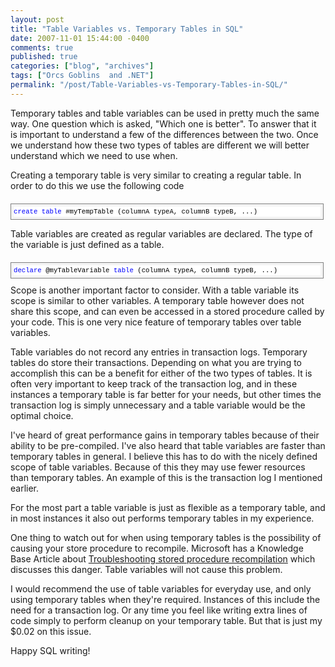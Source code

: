 ```yaml
---
layout: post
title: "Table Variables vs. Temporary Tables in SQL"
date: 2007-11-01 15:44:00 -0400
comments: true
published: true
categories: ["blog", "archives"]
tags: ["Orcs Goblins  and .NET"]
permalink: "/post/Table-Variables-vs-Temporary-Tables-in-SQL/"
---
```

<!-- more -->

<p>Temporary tables and table variables can be used in pretty much the same way. One question which is asked, "Which one is better".&nbsp;To answer that it is important to understand a few of the differences between the two. Once we understand how these two types of tables are different we will better understand which we need to use when.</p>
<p>Creating a temporary table is very similar to creating a regular table. In order to do this we use the following code</p>
<div class="csharpcode">
<div style="font-size: 8pt; margin: 20px 0px 10px; overflow: auto; width: 97.5%; cursor: text; max-height: 200px; line-height: 12pt; font-family: consolas, 'Courier New', courier, monospace; background-color: #f4f4f4; border: gray 1px solid; padding: 4px;">
<div style="font-size: 8pt; overflow: visible; width: 100%; color: black; line-height: 12pt; font-family: consolas, 'Courier New', courier, monospace; background-color: #f4f4f4; border-style: none; padding: 0px;">
<pre style="font-size: 8pt; margin: 0em; overflow: visible; width: 100%; color: black; line-height: 12pt; font-family: consolas, 'Courier New', courier, monospace; background-color: white; border-style: none; padding: 0px;"><span style="color:#0000ff;">create</span> <span style="color:#0000ff;">table</span> #myTempTable (columnA typeA, columnB typeB, ...)</pre>
</div>
</div>
<p>Table variables are created as regular variables are declared. The type of the variable is just defined as a table.</p>
</div>
<div style="font-size: 8pt; margin: 20px 0px 10px; overflow: auto; width: 97.5%; cursor: text; max-height: 200px; line-height: 12pt; font-family: consolas, 'Courier New', courier, monospace; background-color: #f4f4f4; border: gray 1px solid; padding: 4px;">
<div style="font-size: 8pt; overflow: visible; width: 100%; color: black; line-height: 12pt; font-family: consolas, 'Courier New', courier, monospace; background-color: #f4f4f4; border-style: none; padding: 0px;">
<pre style="font-size: 8pt; margin: 0em; overflow: visible; width: 100%; color: black; line-height: 12pt; font-family: consolas, 'Courier New', courier, monospace; background-color: white; border-style: none; padding: 0px;"><span style="color:#0000ff;">declare</span> @myTableVariable <span style="color:#0000ff;">table</span> (columnA typeA, columnB typeB, ...)</pre>
</div>
</div>
<div class="csharpcode">Scope is another important factor to consider. With a table variable its scope is similar to other variables. A temporary table however does not share this scope, and can even be accessed in a stored procedure called by your code. This is one very nice feature of temporary tables over table variables.</div>
<p>Table variables do not record any entries in transaction logs. Temporary tables do store their transactions. Depending on what you are trying to accomplish this can be a benefit for either of the two types of tables. It is often very important to keep track of the transaction log, and in these instances a temporary table is far better for your needs, but other times the transaction log is simply unnecessary and a table variable would be the optimal choice.</p>
<p>I've heard of great performance gains in temporary tables because of their ability to be pre-compiled. I've also heard that table variables are faster than temporary tables in general. I believe this has to do with the nicely defined scope of table variables. Because of this they may use fewer resources than temporary tables. An example of this is the transaction log I mentioned earlier.</p>
<p>For the most part a table variable is just as flexible as a temporary table, and in most instances it also out performs temporary tables in my experience.</p>
<p>One thing to watch out for when using temporary tables is the possibility of causing your store procedure to recompile. Microsoft has a Knowledge Base Article about <a href="http://support.microsoft.com/kb/243586/EN-US/" target="_blank">Troubleshooting stored procedure recompilation</a> which discusses this danger. Table variables will not cause this problem.</p>
<p>I would recommend the use of table variables for everyday use, and only using temporary tables when they're required. Instances of this include the need for a transaction log. Or any time you feel like writing extra lines of code simply to perform cleanup on your temporary table. But that is just my $0.02 on this issue.</p>
<p>Happy SQL writing!</p>
